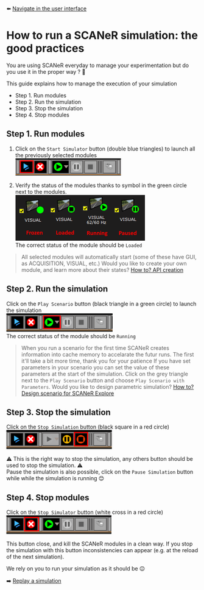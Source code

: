 :arrow_left: [Navigate in the user interface](../HT_Open_a_scenario/HT_Open_a_scenario.md)

# How to run a SCANeR simulation: the good practices

You are using SCANeR everyday to manage your experimentation but do you use it in the proper way ? 🤔

This guide explains how to manage the execution of your simulation
- Step 1. Run modules
- Step 2. Run the simulation
- Step 3. Stop the simulation
- Step 4. Stop modules 

## Step 1. Run modules

1. Click on the `Start Simulator` button (double blue triangles) to launch all the previously selected modules
![](./assets/LaunchModules.png)  

2. Verify the status of the modules thanks to symbol in the green circle next to the modules.  
![](./assets/ModuleStates.png)  
The correct status of the module should be `Loaded`  

>All selected modules will automatically start (some of these have GUI, as ACQUISITION, VISUAL, etc.)
>Would you like to create your own module, and learn more about their states? [How to? API creation]()

## Step 2. Run the simulation
Click on the `Play Scenario` button (black triangle in a green circle) to launch the simulation  
![](./assets/LaunchSimu.png)  
The correct status of the module should be `Running`  

>When you run a scenario for the first time SCANeR creates information into cache memory to accelarate the futur runs. The first it'll take a bit more time, thank you for your patience 
>If you have set parameters in your scenario you can set the value of these parameters at the start of the simulation. Click on the grey triangle next to the `Play Scenario` button and choose `Play Scenario with Parameters`. Would you like to design parametric simulation? [How to? Design scenario for SCANeR Explore]()

## Step 3. Stop the simulation
Click on the `Stop Simulation` button (black square in a red circle)  
![](./assets/StopSimu.png)

⚠ This is the right way to stop the simulation, any others button should be used to stop the simulation. ⚠  
Pause the simulation is also possible, click on the `Pause Simulation` button while while the simulation is running 😊

## Step 4. Stop modules
Click on the `Stop Simulator` button (white cross in a red circle)  
![](./assets/StopModules.png)

This button close, and kill the SCANeR modules in a clean way. If you stop the simulation with this button inconsistencies can appear (e.g. at the reload of the next simulation).  
  
We rely on you to run your simulation as it should be 😉

:arrow_right: [Replay a simulation](../HT_Replay_Simulation/HT_Replay_Simulation.md)
